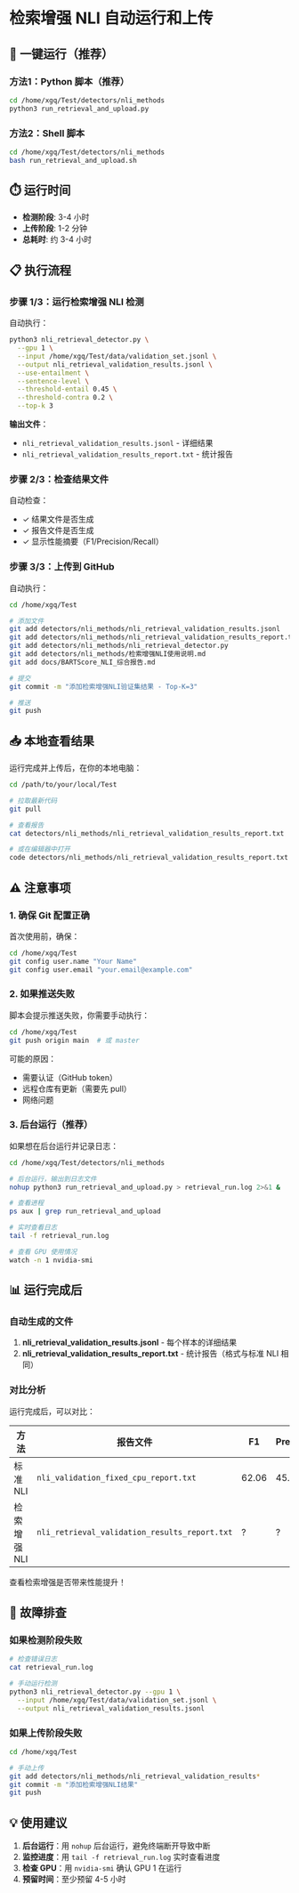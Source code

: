 # 检索增强 NLI 自动运行和上传

## 🚀 一键运行（推荐）

### 方法1：Python 脚本（推荐）

```bash
cd /home/xgq/Test/detectors/nli_methods
python3 run_retrieval_and_upload.py
```

### 方法2：Shell 脚本

```bash
cd /home/xgq/Test/detectors/nli_methods
bash run_retrieval_and_upload.sh
```

## ⏱️ 运行时间

- **检测阶段**: 3-4 小时
- **上传阶段**: 1-2 分钟
- **总耗时**: 约 3-4 小时

## 📋 执行流程

### 步骤 1/3：运行检索增强 NLI 检测

自动执行：
```bash
python3 nli_retrieval_detector.py \
  --gpu 1 \
  --input /home/xgq/Test/data/validation_set.jsonl \
  --output nli_retrieval_validation_results.jsonl \
  --use-entailment \
  --sentence-level \
  --threshold-entail 0.45 \
  --threshold-contra 0.2 \
  --top-k 3
```

**输出文件**：
- `nli_retrieval_validation_results.jsonl` - 详细结果
- `nli_retrieval_validation_results_report.txt` - 统计报告

### 步骤 2/3：检查结果文件

自动检查：
- ✓ 结果文件是否生成
- ✓ 报告文件是否生成
- ✓ 显示性能摘要（F1/Precision/Recall）

### 步骤 3/3：上传到 GitHub

自动执行：
```bash
cd /home/xgq/Test

# 添加文件
git add detectors/nli_methods/nli_retrieval_validation_results.jsonl
git add detectors/nli_methods/nli_retrieval_validation_results_report.txt
git add detectors/nli_methods/nli_retrieval_detector.py
git add detectors/nli_methods/检索增强NLI使用说明.md
git add docs/BARTScore_NLI_综合报告.md

# 提交
git commit -m "添加检索增强NLI验证集结果 - Top-K=3"

# 推送
git push
```

## 📥 本地查看结果

运行完成并上传后，在你的本地电脑：

```bash
cd /path/to/your/local/Test

# 拉取最新代码
git pull

# 查看报告
cat detectors/nli_methods/nli_retrieval_validation_results_report.txt

# 或在编辑器中打开
code detectors/nli_methods/nli_retrieval_validation_results_report.txt
```

## ⚠️ 注意事项

### 1. 确保 Git 配置正确

首次使用前，确保：
```bash
cd /home/xgq/Test
git config user.name "Your Name"
git config user.email "your.email@example.com"
```

### 2. 如果推送失败

脚本会提示推送失败，你需要手动执行：
```bash
cd /home/xgq/Test
git push origin main  # 或 master
```

可能的原因：
- 需要认证（GitHub token）
- 远程仓库有更新（需要先 pull）
- 网络问题

### 3. 后台运行（推荐）

如果想在后台运行并记录日志：

```bash
cd /home/xgq/Test/detectors/nli_methods

# 后台运行，输出到日志文件
nohup python3 run_retrieval_and_upload.py > retrieval_run.log 2>&1 &

# 查看进程
ps aux | grep run_retrieval_and_upload

# 实时查看日志
tail -f retrieval_run.log

# 查看 GPU 使用情况
watch -n 1 nvidia-smi
```

## 📊 运行完成后

### 自动生成的文件

1. **nli_retrieval_validation_results.jsonl** - 每个样本的详细结果
2. **nli_retrieval_validation_results_report.txt** - 统计报告（格式与标准 NLI 相同）

### 对比分析

运行完成后，可以对比：

| 方法 | 报告文件 | F1 | Precision | Recall |
|------|---------|-----|-----------|---------|
| 标准 NLI | `nli_validation_fixed_cpu_report.txt` | 62.06 | 45.70% | 96.67% |
| 检索增强 NLI | `nli_retrieval_validation_results_report.txt` | ? | ? | ? |

查看检索增强是否带来性能提升！

## 🔧 故障排查

### 如果检测阶段失败

```bash
# 检查错误日志
cat retrieval_run.log

# 手动运行检测
python3 nli_retrieval_detector.py --gpu 1 \
  --input /home/xgq/Test/data/validation_set.jsonl \
  --output nli_retrieval_validation_results.jsonl
```

### 如果上传阶段失败

```bash
cd /home/xgq/Test

# 手动上传
git add detectors/nli_methods/nli_retrieval_validation_results*
git commit -m "添加检索增强NLI结果"
git push
```

## 💡 使用建议

1. **后台运行**：用 `nohup` 后台运行，避免终端断开导致中断
2. **监控进度**：用 `tail -f retrieval_run.log` 实时查看进度
3. **检查 GPU**：用 `nvidia-smi` 确认 GPU 1 在运行
4. **预留时间**：至少预留 4-5 小时

